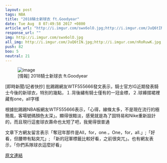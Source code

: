 ```yaml
---
layout: post
tags: NBA
title: "2018騎士新球衣 ft.Goodyear"
date: Tue Aug  8 07:49:58 2017 +0800
article_url: "http://i.imgur.com/swx6olO.jpg;http://i.imgur.com/JuQ6tIN.jpg;http://i.imgur.com/nRoRuwK.jpg;http://i.imgur.com/jnl8q52.jpg;http://i.imgur.com/IxhIcfw.jpg;http://i.imgur.com/xQyXLD9.jpg;http://i.imgur.com/S4p5ifr.jpg;http://i.imgur.com/k2EwqaJ.jpg;http://i.imgur.com/AEUxEk8.jpg;http://i.imgur.com/RRS6KXC.jpg"
response_url: ""
img: http://i.imgur.com/swx6olO.jpg
all_img: http://i.imgur.com/JuQ6tIN.jpg;http://i.imgur.com/nRoRuwK.jpg;http://i.imgur.com/jnl8q52.jpg;http://i.imgur.com/IxhIcfw.jpg;http://i.imgur.com/xQyXLD9.jpg;http://i.imgur.com/S4p5ifr.jpg;http://i.imgur.com/k2EwqaJ.jpg;http://i.imgur.com/AEUxEk8.jpg;http://i.imgur.com/RRS6KXC.jpg
push: 82
boo: 5
neutral: 21
---
```


<figure>
<img src="http://i.imgur.com/swx6olO.jpg" alt="image">
<figcaption>
[情報] 2018騎士新球衣 ft.Goodyear
</figcaption>
</figure>



[即時新聞/記者快抄] 批踢踢網友WTF555666發文表示，騎士官方IG近期發表騎士今後的新球衣，特別的幾點，１.背後繡有騎士僅有的一冠金標，２.球褲摺裙裡藏有one，all字樣

根據批踢踢NBA板網友WTF555666表示，「心得，線條太多，不是現在流行的極簡風，客場號碼顏色太深」。顯得很黯淡，感覺就是為了固特易和Nike重新設計的，而且現行這套球衣壽命也太短了吧，我覺得很普通

文章下方網友留言表示「奪冠年那件是All，for，one.，One，for，all.」;「好看，但腰帶有點突兀」; 「新的冠軍標籤比較好看，之前很突兀」。也有網友表示，「你們系隊球衣這麼好看」

<a href = "https://www.ptt.cc/bbs/NBA/M.1502149801.A.149.html">原文連結</a>

